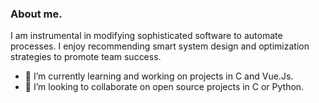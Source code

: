 ### About me.
I am instrumental in modifying sophisticated software to automate processes. I enjoy recommending smart system design and optimization strategies to promote team success.

- 🔭 I’m currently learning and working on projects in C and Vue.Js. 
- 👯 I’m looking to collaborate on open source projects in C or Python.
